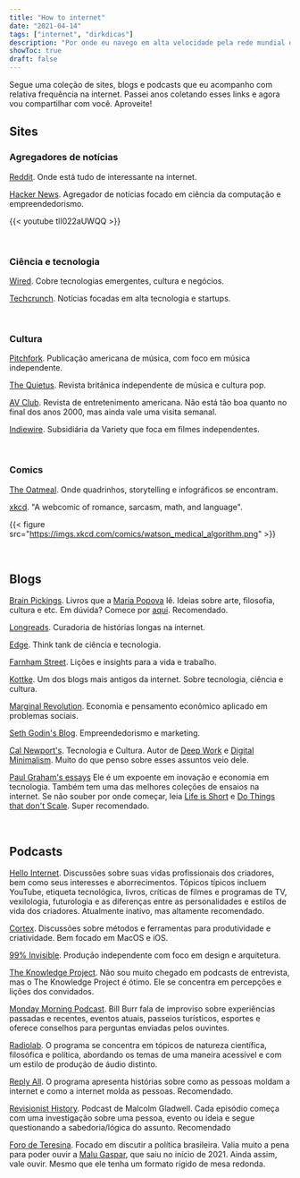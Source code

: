 ```yaml
---
title: "How to internet"
date: "2021-04-14"
tags: ["internet", "dirkdicas"]
description: "Por onde eu navego em alta velocidade pela rede mundial de computadores"
showToc: true
draft: false
---
```


Segue uma coleção de sites, blogs e podcasts que eu acompanho com relativa frequência na internet. Passei anos coletando esses links e agora vou compartilhar com você. Aproveite!

## Sites

### Agregadores de notícias

[Reddit](https://old.reddit.com). Onde está tudo de interessante na internet.

[Hacker News](https://news.ycombinator.com/). Agregador de notícias focado em ciência da computação e empreendedorismo.

{{< youtube tlI022aUWQQ >}}

&nbsp;
&nbsp;

### Ciência e tecnologia

[Wired](https://www.wired.com/). Cobre tecnologias emergentes, cultura e negócios.

[Techcrunch](https://techcrunch.com/). Notícias focadas em alta tecnologia e startups.

&nbsp;
&nbsp;

### Cultura

[Pitchfork](https://pitchfork.com/). Publicação americana de música, com foco em música independente.

[The Quietus](https://thequietus.com/). Revista britânica independente de música e cultura pop.

[AV Club](https://www.avclub.com/). Revista de entretenimento americana. Não está tão boa quanto no final dos anos 2000, mas ainda vale uma visita semanal.

[Indiewire](https://www.indiewire.com/). Subsidiária da Variety que foca em filmes independentes.

&nbsp;
&nbsp;

### Comics

[The Oatmeal](https://www.theoatmeal.com/). Onde quadrinhos, storytelling e infográficos se encontram.

[xkcd](https://xkcd.com/). "A webcomic of romance, sarcasm, math, and language".

{{< figure src="https://imgs.xkcd.com/comics/watson_medical_algorithm.png" >}}

&nbsp;
&nbsp;

## Blogs

[Brain Pickings](https://www.brainpickings.org/). Livros que a [Maria Popova](https://en.wikipedia.org/wiki/Maria_Popova) lê. Ideias sobre arte, filosofia, cultura e etc. Em dúvida? Comece por [aqui](https://www.brainpickings.org/tag/best-of/). Recomendado.

[Longreads](https://longreads.com/). Curadoria de histórias longas na internet.

[Edge](https://www.edge.org/). Think tank de ciência e tecnologia.

[Farnham Street](https://fs.blog/). Lições e insights para a vida e trabalho.

[Kottke](https://kottke.org/). Um dos blogs mais antigos da internet. Sobre tecnologia, ciência e cultura.

[Marginal Revolution](https://marginalrevolution.com/). Economia e pensamento econômico aplicado em problemas sociais.

[Seth Godin's Blog](https://seths.blog/). Empreendedorismo e marketing.

[Cal Newport's](https://www.calnewport.com/blog/). Tecnologia e Cultura. Autor de [Deep Work](https://www.amazon.com.br/Trabalho-Focado-Sucesso-Mundo-Distraído/dp/8550802328/) e [Digital Minimalism](https://www.amazon.com.br/Minimalismo-Digital-Profunda-Mundo-Superficial/dp/8550807664). Muito do que penso sobre esses assuntos veio dele.

[Paul Graham's essays](http://paulgraham.com/articles.html) Ele é um expoente em inovação e economia em tecnologia. Também tem uma das melhores coleções de ensaios na internet. Se não souber por onde começar, leia [Life is Short](http://www.paulgraham.com/vb.html) e [Do Things that don't Scale](http://www.paulgraham.com/ds.html). Super recomendado.

&nbsp;
&nbsp;

## Podcasts

[Hello Internet](https://www.hellointernet.fm/). Discussões sobre suas vidas profissionais dos criadores, bem como seus interesses e aborrecimentos. Tópicos típicos incluem YouTube, etiqueta tecnológica, livros, críticas de filmes e programas de TV, vexilologia, futurologia e as diferenças entre as personalidades e estilos de vida dos criadores. Atualmente inativo, mas altamente recomendado.

[Cortex](https://www.relay.fm/cortex). Discussões sobre métodos e ferramentas para produtividade e criatividade. Bem focado em MacOS e iOS.

[99% Invisible](https://99percentinvisible.org/). Produção independente com foco em design e arquitetura.

[The Knowledge Project](https://fs.blog/knowledge-project/). Não sou muito chegado em podcasts de entrevista, mas o The Knowledge Project é ótimo. Ele se concentra em percepções e lições dos convidados.

[Monday Morning Podcast](https://billburr.com/podcast/). Bill Burr fala de improviso sobre experiências passadas e recentes, eventos atuais, passeios turísticos, esportes e oferece conselhos para perguntas enviadas pelos ouvintes.

[Radiolab](https://www.npr.org/podcasts/452538884/radiolab). O programa se concentra em tópicos de natureza científica, filosófica e política, abordando os temas de uma maneira acessível e com um estilo de produção de áudio distinto.

[Reply All](https://gimletmedia.com/shows/reply-all/episodes). O programa apresenta histórias sobre como as pessoas moldam a internet e como a internet molda as pessoas. Recomendado.

[Revisionist History](https://www.revisionisthistory.org/). Podcast de Malcolm Gladwell. Cada episódio começa com uma investigação sobre uma pessoa, evento ou ideia e segue questionando a sabedoria/lógica do assunto. Recomendado

[Foro de Teresina](https://piaui.folha.uol.com.br/radio-piaui/foro-de-teresina/). Focado em discutir a política brasileira. Valia muito a pena para poder ouvir a [Malu Gaspar](https://pt.wikipedia.org/wiki/Malu_Gaspar), que saiu no início de 2021. Ainda assim, vale ouvir. Mesmo que ele tenha um formato rígido de mesa redonda.